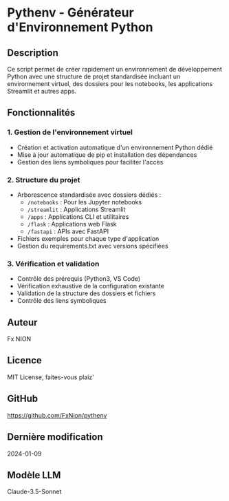 # Pythenv - Générateur d'Environnement Python

## Description
Ce script permet de créer rapidement un environnement de développement Python avec une structure de projet standardisée incluant un environnement virtuel, des dossiers pour les notebooks, les applications Streamlit et autres apps.

## Fonctionnalités

### 1. Gestion de l'environnement virtuel
- Création et activation automatique d'un environnement Python dédié
- Mise à jour automatique de pip et installation des dépendances
- Gestion des liens symboliques pour faciliter l'accès

### 2. Structure du projet
- Arborescence standardisée avec dossiers dédiés :
  * `/notebooks` : Pour les Jupyter notebooks
  * `/streamlit` : Applications Streamlit
  * `/apps` : Applications CLI et utilitaires
  * `/flask` : Applications web Flask
  * `/fastapi` : APIs avec FastAPI
- Fichiers exemples pour chaque type d'application
- Gestion du requirements.txt avec versions spécifiées

### 3. Vérification et validation
- Contrôle des prérequis (Python3, VS Code)
- Vérification exhaustive de la configuration existante
- Validation de la structure des dossiers et fichiers
- Contrôle des liens symboliques

## Auteur
Fx NION

## Licence

MIT License, faites-vous plaiz'

## GitHub
https://github.com/FxNion/pythenv

## Dernière modification
2024-01-09

## Modèle LLM
Claude-3.5-Sonnet
